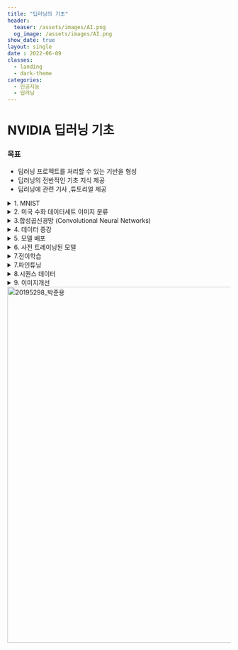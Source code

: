 ```yaml
---
title: "딥러닝의 기초"
header:
  teaser: /assets/images/AI.png
  og_image: /assets/images/AI.png
show_date: true
layout: single
date : 2022-06-09
classes:
  - landing
  - dark-theme
categories:
  - 인공지능
  - 딥러닝
---   
```


# NVIDIA 딥러닝 기초

### 목표
- 딥러닝 프로젝트를 처리할 수 있는 기반을 형성
- 딥러닝의 전반적인 기초 지식 제공
- 딥러닝에 관련 기사 ,튜토리얼 제공

<details>
<summary> 1. MNIST </summary>
<div markdown="1">  

Google의 Tensorflow를 이용하여 MNIST데이터를 다운받아서 실습진행

```python
import matplotlib.pyplot as plt
from tensorflow.keras.datasets import mnist
```
다운받은 MNIST 데이터를 각각 나눠준다 
- 학습 데이터
- 학습 정답데이터
- 검증 데이터
- 검증 정답데이터 

이렇게 총 4개의 데이터로 나눠 준 후 각각 확인해보면
학습 데이터의 크기는 총 6만장이며 28x28픽셀로 되어있고 검증 데이터의 크기는 1만장이며 마찬가지로 28x28픽셀이다 현재 unit8의 정수형 데이터 타입을 가지고있으며 각각의 이미지는 최소 0~ 최대 255의 값들이 저장되어있는걸 확인할 수 있다.  
첫번째 학습데이터의 정보를 출력해보면 5의 흑백 이미지를 확인 할 수 있다. 이 값이 5인지 확인하고 싶다면 학습데이터의 정답값이 들어있는 y_train을 출력함으로서 확인이 가능하다.


```python
(x_train, y_train), (x_valid, y_valid) = mnist.load_data()
print(x_train.shape)
print(x_valid.shape)
print(x_train.dtype)
print(x_train.min())
print(x_train.max())
print(x_train[0])


image = x_train[0]
plt.imshow(image, cmap='gray')
y_train[0]
```

2차원의 이미지 파일(28X28)을 784의 1차원 벡터로 평탄화 해준 이후에 각각의 픽셀값들을 0부터 1의 부동소수점으로 정규화해준뒤 다시 확인해보면 0~1의 사이에서 값들이 형성되어있는걸 볼 수 있다.

```python
x_train = x_train.reshape(60000, 784)
x_valid = x_valid.reshape(10000, 784)
x_train.shape
x_train[0]
x_train = x_train / 255
x_valid = x_valid / 255 
print(x_train.dtype)
print(x_train.min())
print(x_train.max())
```

0~부터 9까지의 숫자를 레이블해야하는데 이 때 케라스에서 제공해주는 함수를 이용하여 쉽게 범주를 레이블이 가능하다. 학습데이터와 검증데이터 모두 10개의 클래스로 레이블을 하고 값을 확인해보면 각각의 클래스에 맞게 자동으로 되어있다.

```python
import tensorflow.keras as keras
num_categories = 10

y_train = keras.utils.to_categorical(y_train, num_categories)
y_valid = keras.utils.to_categorical(y_valid, num_categories)
y_train[0:9]
```

모델생성을 하기위해서 케라스에서 제공해주는 함수를 이용한다. 현재 레이어의 값을 다음레이어에 영향을 주기위해서 Dense를 이용한다 최초 모델의 레이어를 생성할때는 모델의 Input값을 알려줘야 하므로 784을 인자로 넣어준다 활성화 함수로는 relu를 이용했다. relu는 일반적으로는 가장 효율이 좋다 그 이후 마지막 레이어에서는 10개의 클래스를 분류하므로  softmax함수를 이용하여 확률값으로 내보낸다. 이 때 model.summay()함수를 이용하여 현재 만든 모델에 대해 시각적으로 확인할 수 있다. 마지막으로 모델의 손실함수를 설정해준다 이때 분류모델에서 사용하는 크로스엔트로피를 사용하였다.

```python
from tensorflow.keras.models import Sequential
from tensorflow.keras.layers import Dense

model = Sequential()
model.add(Dense(units=512, activation='relu', input_shape=(784,)))
model.add(Dense(units = 512, activation='relu'))
model.add(Dense(units = 10, activation='softmax'))
model.summary()
model.compile(loss='categorical_crossentropy', metrics=['accuracy'])
```

### 결과 : 이제 현재 학습데이터와 라벨, 검증데이터와 라벨을 이용하여 총 5번의 epochs동안 학습을 진행 후 확인을 해보면 100퍼의 가까운 정확도에 모델이 나온것을 확인할 수 있다.

```python
history = model.fit(
    x_train, y_train, epochs=5, verbose=1, validation_data=(x_valid, y_valid)
)
```
</div>
</details>

<details>
<summary> 2. 미국 수화 데이터세트 이미지 분류 </summary>
<div markdown="1">  

캐글에서 제공해주는 미국 수화 데이터세트를 이용하여 모델을 트레이닝한다

csv파일을 로드하기위해서 pands 라이브러리를 이용한 후 각각의 데이터들의 값들을 확인해보면 각 label값  이미지의 픽셀값을 나타내고있다. 학습 데이터라벨과 검증 데이터 라벨의 값을 가져온 뒤 삭제해주고 학습 데이터와 검증 데이터의 값을 넣어준다. 이후 확인해보면  트레이닝을 위한 각각 784개 픽셀을 포함하는 27,455개의 이미지와 검증을 위해서는 7,172개의 이미지와 라벨이 있는걸 확인 할 수 있다.
[https://www.kaggle.com/code/emilyjiminroh/cnn-sign-language-mnist-eng-kor/data]

```python
import pandas as pd
train_df = pd.read_csv("/content/sign_mnist_train.csv")
valid_df = pd.read_csv("/content/sign_mnist_valid.csv")
print(train_df.head())
y_train = train_df['label']
y_valid = valid_df['label']
del train_df['label']
del valid_df['label']
x_train = train_df.values
x_valid = valid_df.values
print(x_train.shape)
print(y_train.shape)
print(x_valid.shape)
print(y_valid.shape)
```

현재 저장된 값들의 데이터를 한번 시각화를 하기 위해서 1차원 데이터를 다시 2차원의 28X28의로 reshape해준다 이 후 20개의 수화이미지를 확인해본 결과이다.

```python
import matplotlib.pyplot as plt
plt.figure(figsize=(40,40))

num_images = 20
for i in range(num_images):
    row = x_train[i]
    label = y_train[i]
    
    image = row.reshape(28,28)
    plt.subplot(1, num_images, i+1)
    plt.title(label, fontdict={'fontsize': 30})
    plt.axis('off')
    plt.imshow(image, cmap='gray')
```

1번 MNIST 실습에서 했던거와 마찬가지로 데이터를 로드 이후 
1. 0 ~ 255의 값을 0 ~ 1의 부동소수점으로 정규화
2. 총 24개의 레이블로 범주 인코딩
3. 모델 생성 
- 활성화 함수로는 relu 사용 첫 레이어는 input값 지정
- 활성화 함수로 relu 사용 이후 자동으로 input값이 지정되어있음
- 분류를 위해서 softmax로 각각 클래스별로 확률값 반환
4. 모델 확인
5. 모델 컴파일 
- 분류모델의 손실함수 크로스엔트로피 사용
6. 모델 학습
- 총 20 eopchs만큼 학습

```python
import tensorflow.keras as keras
from tensorflow.keras.models import Sequential
from tensorflow.keras.layers import Dense

x_train = x_train / 255
x_valid = x_valid / 255
print(x_train.min())
print(x_train.max())

num_classes = 24
y_train = keras.utils.to_categorical(y_train, num_classes)
y_valid = keras.utils.to_categorical(y_valid, num_classes)

model = Sequential()
model.add(Dense(units = 512, activation='relu', input_shape=(784,)))
model.add(Dense(units = 512, activation='relu'))
model.add(Dense(units = num_classes, activation='softmax'))
model.summary()

model.compile(loss='categorical_crossentropy', metrics=['accuracy'])

model.fit(x_train, y_train, epochs=20, verbose=1, validation_data=(x_valid, y_valid))
```
### 결과 : 결과값을 확인해보면 학습데이터로는 높은 정확도가 나왔지만 실제 검증데이터의 정확도는 그에 비해 낮은편이다 예측결과는 높지만 실제 결과값의 정확도가 낮은 과적합의 문제가 발생한걸 확인해 볼 수 있었다.


</div>
</details>

<details>
<summary> 3.합성곱신경망 (Convolutional Neural Networks) </summary>
<div markdown="1">  

이미지 분류에 자주 사용되는 CNN모델에 대해 학습   
수화이미지에서 사용하였던 방법과 마찬가지이다.

1. pandas를 이용하여 데이터 로드
2. 라벨값 분류
3. 학습,검증 데이터값 분류
4. 24개의 범주 레이블
5. 0 ~ 1사이에 값으로 정규화

위 과정을 마치고 확인해보면 아까와 마찬가지로 학습데이터 27455장의 784 1차원 학습 데이터, 7172장의 784 1차원 검증데이터로 되어있다. 

```python
import tensorflow.keras as keras
import pandas as pd

# Load in our data from CSV files
train_df = pd.read_csv("/content/sign_mnist_train.csv")
valid_df = pd.read_csv("/content/sign_mnist_valid.csv")

# Separate out our target values
y_train = train_df['label']
y_valid = valid_df['label']
del train_df['label']
del valid_df['label']

# Separate out our image vectors
x_train = train_df.values
x_valid = valid_df.values

# Turn our scalar targets into binary categories
num_classes = 24
y_train = keras.utils.to_categorical(y_train, num_classes)
y_valid = keras.utils.to_categorical(y_valid, num_classes)

# Normalize our image data
x_train = x_train / 255
x_valid = x_valid / 255
x_train.shape, x_valid.shape
```

위 처럼 1차원의 데이터로 펼치면 서로 가까운 픽셀에대한 정보를 가지고 있지않다. 따라서 1차원의 데이터를 다시 3차원의 데이터로 변환해준다 이때 28x28x1인 이유는 Grapyscale이기 때문이다 또한 -1를 인자로 주게 되면 그 값은 자동으로 계산된다.  
이후 확인해보면 27455장의 3차원 학습데이터 , 7172장의 3차원 검증데이터로 reshape되어있는걸 확인할 수 있다.

```python
x_train = x_train.reshape(-1,28,28,1)
x_valid = x_valid.reshape(-1,28,28,1)
x_train.shape
x_valid.shape
x_train.shape, x_valid.shape
```

모델을 생성하는 단계이다.
1. Conv2D
- 2D 컨볼루션 레이어이며 작은 커널은 입력 이미지들을 훑으며, 분류에 중요한 특징들을 파악한다. 모델의 초기 컨볼루션은 선과 같은 간단한 특징을 탐지한다. 이후 컨볼루션은 점점 더 복잡한 특징을 탐지한다.  
- 75는 우리가 학습하게 될 필터(Filter)의 갯수를 의미하며  
- (3,3) 은 필터의 크기를 의미한다. 
- strides는 얼만큼의 보폭으로 움직일지
- padding은 입력 이미지와 결과 이미지의 크기를 맞추기 위해서 사용되며 제로패딩 또는 동일패딩을 사용한다.

2. BatchNormalization()
- 입력을 정규화하는 것과 마찬가지로, 배치정규화는 hidden layer들의 값을 scaling하여 학습을 개선한다.

3. MaxPool2D()
- 필터를 이용하여 계산된 값들 중 최대값만 가져온다 더 낮은 해상도로 축소하는 과정이며 이렇게 하면 모델이 약간의 변화에 더욱 견고하게 만들 수 있고, 모델의 학습 및 추론을 더욱 빠르게 할 수 있습니다.

4. Dropout()
- 위 수화예제에서 발생하였던 과적합을 방지하기 위한 방법 중 하나이며 무작위로 뉴런을 제외시키는 방식이다.

5. Flatten()
- 다차원입력을 1차원으로 바꿔주는 평탄화 작업을 해주며 분류를 위한 마지막 레이어로 들어간다.

6. Dense()
- 평탄화 작업한 feature vector를 입력으로 받아 어떤 feature가 분류에 기여하는지를 확인하며 마지막에는 분류를 위해 24개의 클래스 softmax를 이용한다.

위 과정을 거친 후 모델를 확인해보면 이전보다 파라메터 개수가 상당히 줄어든걸 확인 할 수 있으며 2번 실습과 같이 20epoch로 학습을 진행한다.

```python
from tensorflow.keras.models import Sequential
from tensorflow.keras.layers import (
    Dense,
    Conv2D,
    MaxPool2D,
    Flatten,
    Dropout,
    BatchNormalization,
)

model = Sequential()
model.add(Conv2D(75, (3, 3), strides=1, padding="same", activation="relu", 
                 input_shape=(28, 28, 1)))
model.add(BatchNormalization())
model.add(MaxPool2D((2, 2), strides=2, padding="same"))
model.add(Conv2D(50, (3, 3), strides=1, padding="same", activation="relu"))
model.add(Dropout(0.2))
model.add(BatchNormalization())
model.add(MaxPool2D((2, 2), strides=2, padding="same"))
model.add(Conv2D(25, (3, 3), strides=1, padding="same", activation="relu"))
model.add(BatchNormalization())
model.add(MaxPool2D((2, 2), strides=2, padding="same"))
model.add(Flatten())
model.add(Dense(units=512, activation="relu"))
model.add(Dropout(0.3))
model.add(Dense(units=num_classes, activation="softmax"))

model.summary()
model.compile(loss="categorical_crossentropy", metrics=["accuracy"])
model.fit(x_train, y_train, epochs=20, verbose=1, validation_data=(x_valid, y_valid))
```

### 결과 : 학습결과와 검증결과 둘 다 상당히 개선된 모습을 확인 할 수 있었다. 이와 같이 같은 데이터의 모델을 바꾸는 방법으로 아까의 과적합 문제를 해결할 수 있다. 


</div>
</details>


<details>
<summary> 4. 데이터 증강 </summary>
<div markdown="1">  

위 결과에서 과적합을 피하는 방법 중 하나로 모델의 아키텍쳐를 바꾸는 방법이 있었다. 뿐만 아니라 과적합을 피하는 방법 중 또다른 하나는 더 많은 데이터를 학습하는 방법이 있다. 기존에 있던 데이터를 증강하기 위하여 데이터 증강에 대한 방법에 대해 알아보자.

1. 데이터 로드
2. 데이터 ,라벨로 분류
3. 24개의 레이블 범주 인코딩
4. 0 ~ 1사이에 부동소수점으로 정규화
5. 3차원 데이터로 reshape

```python
import tensorflow.keras as keras
import pandas as pd

# Load in our data from CSV files
train_df = pd.read_csv("/content/sign_mnist_train.csv")
valid_df = pd.read_csv("/content/sign_mnist_valid.csv")

# Separate out our target values
y_train = train_df['label']
y_valid = valid_df['label']
del train_df['label']
del valid_df['label']

# Separate our our image vectors
x_train = train_df.values
x_valid = valid_df.values

# Turn our scalar targets into binary categories
num_classes = 24
y_train = keras.utils.to_categorical(y_train, num_classes)
y_valid = keras.utils.to_categorical(y_valid, num_classes)

# Normalize our image data
x_train = x_train / 255
x_valid = x_valid / 255

# Reshape the image data for the convolutional network
x_train = x_train.reshape(-1,28,28,1)
x_valid = x_valid.reshape(-1,28,28,1)
```

3번 실습에서 사용하였던 모델을 그대로 가져와서 사용

```python
## 20195298 박준용 ##

from tensorflow.keras.models import Sequential
from tensorflow.keras.layers import (
    Dense,
    Conv2D,
    MaxPool2D,
    Flatten,
    Dropout,
    BatchNormalization,
)

model = Sequential()
model.add(Conv2D(75, (3, 3), strides=1, padding="same", activation="relu", 
                 input_shape=(28, 28, 1)))
model.add(BatchNormalization())
model.add(MaxPool2D((2, 2), strides=2, padding="same"))
model.add(Conv2D(50, (3, 3), strides=1, padding="same", activation="relu"))
model.add(Dropout(0.2))
model.add(BatchNormalization())
model.add(MaxPool2D((2, 2), strides=2, padding="same"))
model.add(Conv2D(25, (3, 3), strides=1, padding="same", activation="relu"))
model.add(BatchNormalization())
model.add(MaxPool2D((2, 2), strides=2, padding="same"))
model.add(Flatten())
model.add(Dense(units=512, activation="relu"))
model.add(Dropout(0.3))
model.add(Dense(units=num_classes, activation="softmax"))
```

데이터 증강을 위하여 ImageDataGenerator 함수를 사용한다 
- 이미지 회전
- 이미지 확대
- 좌우 이동
- 상하 이동
- 수평 이동
- 수직 이동
위와 같은 방법을 통해 하나의 이미지를 여러장의 데이터로 증강하는게 가능하다 또한 무작위 샘플에대한 처리를 위해 자동으로 배치처리가 된다.

```python
from tensorflow.keras.preprocessing.image import ImageDataGenerator

datagen = ImageDataGenerator(
    rotation_range=10,  # randomly rotate images in the range (degrees, 0 to 180)
    zoom_range=0.1,  # Randomly zoom image
    width_shift_range=0.1,  # randomly shift images horizontally (fraction of total width)
    height_shift_range=0.1,  # randomly shift images vertically (fraction of total height)
    horizontal_flip=True,  # randomly flip images horizontally
    vertical_flip=False, # Don't randomly flip images vertically
)  

import matplotlib.pyplot as plt
import numpy as np
batch_size = 32
img_iter = datagen.flow(x_train, y_train, batch_size=batch_size)

x, y = img_iter.next()
fig, ax = plt.subplots(nrows=4, ncols=8)
for i in range(batch_size):
    image = x[i]
    ax.flatten()[i].imshow(np.squeeze(image))
plt.show()
```

증강된 데이터를 이용하여 모델학습을 시작한다 이 때 무한히 데이터를 생성하는걸 방지하기 위해 steps_per_epoch라는 인수를 사용하여 각 에포크가 얼마나 오랫동안 실행되어야 하는지를 명시적으로 설정하여야 한다. 여기서 사용할 일반적인 방식인 steps * batch_size = number_of_images_trained in an epoch는 단계 수를 증강되지 않은 데이터세트 크기를 batch_size(기본값 32)로 나눈 값과 동일하게 설정하는 것이기 때문이다.

```python
datagen.fit(x_train)
model.compile(loss='categorical_crossentropy', metrics=['accuracy'])
model.fit(img_iter,
          epochs=20,
          steps_per_epoch=len(x_train)/batch_size, # Run same number of steps we would if we were not using a generator.
          validation_data=(x_valid, y_valid))
```

### 결과 : 이전 모델보다 검증 정확도가 더 높고 일관적인 모습을 확인할 수 있다 위와 같은 방법으로 일반화가 개선되었고 새로운 데이터에 대한 예측도 개선된걸 확인 할 수 있었다. 

```python
### 다음 실습에 사용하기 위하여 현재 모델을 저장 ### 
model.save('asl_model')
```
</div>
</details>

<details>
<summary>5. 모델 배포 </summary>
<div markdown="1">  

위 학습에서 만들었던 모델을 배포한다.  
저장해두었던 모델을 로드한 후 모델에 대해 확인해본다.

```python
from tensorflow import keras

model = keras.models.load_model('asl_model')
model.summary()
```

현재 이미지 데이터는 학습에 사용했던 데이터와 크기와 RGB가 다르기때문에 해당 이미지를 학습에 사용했던 데이터와 맞추기 위하여 함수를 만들어 28X28의 흑백 이미지로 변환하다.

```python
### 이미지 확인을 위한 함수정의 ### 
import matplotlib.pyplot as plt
import matplotlib.image as mpimg

def show_image(image_path):
    image = mpimg.imread(image_path)
    plt.imshow(image)

show_image('/content/b.png')
```

```python
### 데이터 세트와 맞게 28x28의 GraySacle로 변환 ### 
from tensorflow.keras.preprocessing import image as image_utils

def load_and_scale_image(image_path):
    image = image_utils.load_img(image_path, color_mode="grayscale", target_size=(28,28))
    return image

image = load_and_scale_image('/content/b.png')
plt.imshow(image, cmap='gray')
```

이제 예측을 위해 해당 이미지를 트레이닝된 데이터세트의 모양과 일치하도록 이미지를 재구성하는 과정이 이후 정규화과정까지 해준다.

```python
## 20195298 박준용 ##
image = image_utils.img_to_array(image)
image = image.reshape(1,28,28,1) 
image = image / 255
```

이제 해당 이미지를 통해 예측을 실행해본다 
출력값은 확률값이므로 그 중 가장 큰 확률값을 찾은 후 해당 알파벳에 해당하는 값을 반환하는 방식이다.

```python
prediction = model.predict(image)
print(prediction)
import numpy as np
np.argmax(prediction)
# Alphabet does not contain j or z because they require movement
alphabet = "abcdefghiklmnopqrstuvwxy"
dictionary = {}
for i in range(24):
    dictionary[i] = alphabet[i]
dictionary

dictionary[np.argmax(prediction)]
```

```python
### 예측을 위한 함수 ### 

def predict_letter(file_path):
    show_image(file_path)
    image = load_and_scale_image(file_path)
    image = image_utils.img_to_array(image)
    image = image.reshape(1,28,28,1) 
    image = image/255
    prediction = model.predict(image)
    # convert prediction to letter
    predicted_letter = dictionary[np.argmax(prediction)]
    return predicted_letter

predict_letter("/content/a.png")
```

### 결과 : 실제로 정확도가 높으며 샘플데이터를 예측하기 이전에 학습에 사용하였던 데이터와 같은 크기와 모양으로 재구성하는 과정이 꼭 필요하다.

</div>
</details>

<details>
<summary> 6. 사전 트레이닝된 모델 </summary>
<div markdown="1">  

딥러닝은 데이터 세트를 구하는데 어려움이 많다 이럴때 미리 트레이닝된 모델을 사용하여 이를 해결할 수 있다.  
오로지 개만 통과할 수 있는 자동문. 
일반적인 VGG16을 이용하여 학습진행

```python
from tensorflow.keras.applications import VGG16
  
# load the VGG16 network *pre-trained* on the ImageNet dataset
model = VGG16(weights="imagenet")
model.summary()
```

```python
### 이미지로드에 필요한 함수 ###
import matplotlib.pyplot as plt
import matplotlib.image as mpimg

def show_image(image_path):
    image = mpimg.imread(image_path)
    print(image.shape)
    plt.imshow(image)

    ### 확인용 ###
show_image("/content/happy_dog.jpg")
```

다음으로는 모델에 보낼 수 있도록 이미지를 사전 처리이다. 지난 연습에서와 마찬가지이며 . 이 경우에는 이미지의 마지막 모양이 (1, 224, 224, 3)이 되어야 한다.

```python
from tensorflow.keras.preprocessing import image as image_utils
from tensorflow.keras.applications.vgg16 import preprocess_input

def load_and_process_image(image_path):
    # Print image's original shape, for reference
    print('Original image shape: ', mpimg.imread(image_path).shape)
    
    # Load in the image with a target size of 224, 224
    image = image_utils.load_img(image_path, target_size=(224, 224))
    # Convert the image from a PIL format to a numpy array
    image = image_utils.img_to_array(image)
    # Add a dimension for number of images, in our case 1
    image = image.reshape(1,224,224,3)
    # Preprocess image to align with original ImageNet dataset
    image = preprocess_input(image)
    # Print image's shape after processing
    print('Processed image shape: ', image.shape)
    return image

### 확인용 ###
processed_image = load_and_process_image("/content/brown_bear.jpg")  
```

다음은 모델 예측에 필요한 함수이며 총 3개의 이미지로 테스트를 진행해보았다.

```python
from tensorflow.keras.applications.vgg16 import decode_predictions

def readable_prediction(image_path):
    # Show image
    show_image(image_path)
    # Load and pre-process image
    image = load_and_process_image(image_path)
    # Make predictions
    predictions = model.predict(image)
    # Print predictions in readable form
    print('Predicted:', decode_predictions(predictions, top=3))

readable_prediction("/content/happy_dog.jpg")
readable_prediction("/content/brown_bear.jpg")
readable_prediction("/content/sleepy_cat.jpg")
```

위 3가지 케이스에 각각 강아지, 곰, 고양이를 잘 인식하였다. 이제 해당 모델을  사용하여 개만 출입을 허용하고 고양이는 내부에 있게 할 수 있습니다. 개는 범주 151 ~ 268이고, 고양이는 범주 281 ~ 285이다.

```python
import numpy as np

def doggy_door(image_path):
    show_image(image_path)
    image = load_and_process_image(image_path)
    preds = model.predict(image)
    if 151 <= np.argmax(preds) <= 268:
        print("Doggy come on in!")
    elif 281 <= np.argmax(preds) <= 285:
        print("Kitty stay inside!")
    else:
        print("You're not a dog! Stay outside!")

doggy_door("/content/happy_dog.jpg")
doggy_door("/content/brown_bear.jpg")
doggy_door("/content/sleepy_cat.jpg")
```

### 결과 : 사전에 학습된 모델을 이용하여 학습과정 없이 자신의 목적에 맞게 딥러닝을 이용할 수 있었다. 

</div>
</details>

<details>
<summary> 7.전이학습 </summary>
<div markdown="1">  

위 과정은 미리 학습된 데이터를 사용하기만 하는 과정이였다면 전이학습은 미리학습된 데이터를 가지고 다시 학습을하는 과정이다. 전이 학습은 크고 다양한 데이터세트가 없는 경우에 특히 강력한효과가 있다. 이런 경우에는 처음부터 트레이닝된 모델이 트레이닝 데이터를 빠르게 기억할 가능성이 높지만 새 데이터를 제대로 일반화할 수 없다. 전이 학습을 이용하면 소규모 데이터세트에 대해 정확하고 강력한 모델을 트레이닝할 수 있는 가능성을 높일 수 있다.  

- 특정한 개만 출입이 가능한 자동문
- 사전학습된 VGG16사용

```python
from tensorflow import keras

base_model = keras.applications.VGG16(
    weights='imagenet',  # Load weights pre-trained on ImageNet.
    input_shape=(224, 224, 3),
    include_top=False)


base_model.summary()
```

새 레이어를 사전 트레이닝된 모델에 추가하기 전에 수행해야 할 중요한 단계가 바로  모델의 사전 트레이닝된 레이어를 동결하는 것이다. 모델 동결은 트레이닝할 때 사전 트레이닝된 모델에서 기본 레이어는 업데이트하지 않고.  새로운 분류를 위해 우리가 끝에 추가하는 새 레이어만 업데이트하게 됩니다. 

기본 레이어를 동결하는 것은 모델에 대해 트레이닝 가능을 False로 설정하기만 하면 된다.

```python
base_model.trainable = False
```

새 레이어를 사전 트레이닝된 모델에 추가하는 과정이다.  새 레이어는 사전 트레이닝된 레이어의 피처를 취해 새 데이터세트에 대한 예측으로 변환한다. 
다음은  모델에 두 개의 레이어를 추가하는것이다. 
1.  이전의 CNN(Convolutional Neural Network)에서 봤던 풀링 레이어이다. 
2.  그런 다음에는 Bo인지 아닌지를 분류할 마지막 레이어를 추가해야 한다. 이는 한 개의 출력을 포함하는 밀접하게 연결된 레이어가 된다.

```python
inputs = keras.Input(shape=(224, 224, 3))
# Separately from setting trainable on the model, we set training to False 
x = base_model(inputs, training=False)
x = keras.layers.GlobalAveragePooling2D()(x)
# A Dense classifier with a single unit (binary classification)
outputs = keras.layers.Dense(1)(x)
model = keras.Model(inputs, outputs)

model.summary()
```

이전 연습에서 그랬던 것처럼 손실 및 지표 옵션으로 모델을 컴파일하는 과정이다. 여기서는 몇가지 다른 방법을 택한다 이전 분류 문제에 여러개의 레이블 범주가 있었다.  그래서 손실 계산을 위한 범주형 크로스 엔트로피를 선택했지만 이번에는 바이너리 분류 문제(Bo인지 아닌지 여부)만 있으므로 또한 기존 정확도 대신 바이너리 정확도를 사용하여 모델을 컴파일한다.

```python
# Important to use binary crossentropy and binary accuracy as we now have a binary classification problem
model.compile(loss=keras.losses.BinaryCrossentropy(from_logits=True), metrics=[keras.metrics.BinaryAccuracy()])
```

위에서 사용했던 데이터 증강을 사용하여 데이터를 늘린다

```python
from tensorflow.keras.preprocessing.image import ImageDataGenerator
# create a data generator
datagen = ImageDataGenerator(
        samplewise_center=True,  # set each sample mean to 0
        rotation_range=10,  # randomly rotate images in the range (degrees, 0 to 180)
        zoom_range = 0.1, # Randomly zoom image 
        width_shift_range=0.1,  # randomly shift images horizontally (fraction of total width)
        height_shift_range=0.1,  # randomly shift images vertically (fraction of total height)
        horizontal_flip=True,  # randomly flip images
        vertical_flip=False) # we don't expect Bo to be upside-down so we will not flip vertically
```

데이터 증강을 사용하여 모델 학습진행

```python
# load and iterate training dataset
train_it = datagen.flow_from_directory('data/presidential_doggy_door/train/', 
                                       target_size=(224, 224), 
                                       color_mode='rgb', 
                                       class_mode='binary', 
                                       batch_size=8)
# load and iterate validation dataset
valid_it = datagen.flow_from_directory('data/presidential_doggy_door/valid/', 
                                      target_size=(224, 224), 
                                      color_mode='rgb', 
                                      class_mode='binary', 
                                      batch_size=8)

model.fit(train_it, steps_per_epoch=12, validation_data=valid_it, validation_steps=4, epochs=20)
```

### 결과 : 전이학습을 통해 상당히 상당히 정확도가 높은 모델을 얻을 수 있었다. 


</div>
</details>


<details>
<summary> 7.파인튜닝 </summary>
<div markdown="1">  

이제 파인튜닝이라는 요령을 통해 모델을 개선할 수 있다. 파인튜닝을 학기위해서는 모델을 동결 이후 아주작은 학습률로 트레이닝 하여야 한다. 
이 단계는 동결된 레이어를 포함하는 모델이 완전히 트레이닝된 후에만 수행해야 한다. 

```python
### 예측을 위한 함수 ### 
import matplotlib.pyplot as plt
import matplotlib.image as mpimg
from tensorflow.keras.preprocessing import image as image_utils
from tensorflow.keras.applications.imagenet_utils import preprocess_input

def show_image(image_path):
    image = mpimg.imread(image_path)
    plt.imshow(image)

def make_predictions(image_path):
    show_image(image_path)
    image = image_utils.load_img(image_path, target_size=(224, 224))
    image = image_utils.img_to_array(image)
    image = image.reshape(1,224,224,3)
    image = preprocess_input(image)
    preds = model.predict(image)
    return preds


### Bo 분류를 위한 함수 ###

def presidential_doggy_door(image_path):
    preds = make_predictions(image_path)
    if preds[0] < 0:
        print("It's Bo! Let him in!")
    else:
        print("That's not Bo! Stay out!")
```

```python
# Unfreeze the base model
base_model.trainable = True

# It's important to recompile your model after you make any changes
# to the `trainable` attribute of any inner layer, so that your changes
# are taken into account
model.compile(optimizer=keras.optimizers.RMSprop(learning_rate = .00001),  # Very low learning rate
              loss=keras.losses.BinaryCrossentropy(from_logits=True),
              metrics=[keras.metrics.BinaryAccuracy()])


model.fit(train_it, steps_per_epoch=12, validation_data=valid_it, validation_steps=4, epochs=10)
```


```python
make_predictions('data/presidential_doggy_door/valid/bo/bo_20.jpg')
make_predictions('data/presidential_doggy_door/valid/bo/bo_20.jpg')
presidential_doggy_door('data/presidential_doggy_door/valid/not_bo/131.jpg')
presidential_doggy_door('data/presidential_doggy_door/valid/bo/bo_29.jpg')
```
### 결과 : 전이학습을 이용하면 작은데이터로도 좋은 성능의 모델을 만들 수 있다.

</div>
</details>

<details>
<summary>8.시퀀스 데이터 </summary>
<div markdown="1">  

시퀀스 데이터의 예시를 위해 텍스트 문장을 사용한다. 기본적으로 언어는 문자가 모여 단어를 이루고 단어가 모여 문장을 이루는 형식의 시퀀스 데이터로 구성된다. 시퀀스 데이터의 또 다른 예로는 시간에 따른 주가와 날씨 데이터가 있다. 

RNN 모델을 사용하기 위한 뉴욕타임즈의 헤드라인 데이터만을 로드
```python
import os 
import pandas as pd

nyt_dir = 'data/nyt_dataset/articles/'

all_headlines = []
for filename in os.listdir(nyt_dir):
    if 'Articles' in filename:
        # Read in all all the data from the CSV file
        headlines_df = pd.read_csv(nyt_dir + filename)
        # Add all of the headlines to our list
        all_headlines.extend(list(headlines_df.headline.values))
len(all_headlines)
```

컴퓨터가 이해할 수 있는방식으로 토큰화를 위해 필터링이후 토큰화진행


```python
# Remove all headlines with the value of "Unknown"
all_headlines = [h for h in all_headlines if h != "Unknown"]
len(all_headlines)

from tensorflow.keras.preprocessing.text import Tokenizer

# Tokenize the words in our headlines
tokenizer = Tokenizer()
tokenizer.fit_on_texts(all_headlines)
total_words = len(tokenizer.word_index) + 1
print('Total words: ', total_words)

# Print a subset of the word_index dictionary created by Tokenizer
subset_dict = {key: value for key, value in tokenizer.word_index.items() \
               if key in ['a','man','a','plan','a','canal','panama']}
print(subset_dict)

tokenizer.texts_to_sequences(['a','man','a','plan','a','canal','panama'])
```

토큰화 과정이 끝났으면 각 단어를 표현숫자로 변환한다. 
예를 들면 헤드라인 "nvidia launches ray tracing gpus"를 사용해 보면. 각 단어는 해당하는 숫자(예: nvidia - 5, launches - 22, ray - 94, tracing - 16, gpus - 102)로 대체되며 전체 시퀀스는 [5, 22, 94, 16, 102]가 된다.

```python
# Convert data to sequence of tokens 
input_sequences = []
for line in all_headlines:
    # Convert our headline into a sequence of tokens
    token_list = tokenizer.texts_to_sequences([line])[0]
    
    # Create a series of sequences for each headline
    for i in range(1, len(token_list)):
        partial_sequence = token_list[:i+1]
        input_sequences.append(partial_sequence)

print(tokenizer.sequences_to_texts(input_sequences[:5]))
input_sequences[:5]
```

모든 시퀀스의 길이를 맞추기 위해 패딩단계를 거친다.

```python
from tensorflow.keras.preprocessing.sequence import pad_sequences
import numpy as np

# Determine max sequence length
max_sequence_len = max([len(x) for x in input_sequences])

# Pad all sequences with zeros at the beginning to make them all max length
input_sequences = np.array(pad_sequences(input_sequences, maxlen=max_sequence_len, padding='pre'))
input_sequences[0]
```

예측변수및 타깃으로 분할한다

```python
# Predictors are every word except the last
predictors = input_sequences[:,:-1]
# Labels are the last word
labels = input_sequences[:,-1]
labels[:5]

from tensorflow.keras import utils

labels = utils.to_categorical(labels, num_classes=total_words)
```

이제 모델을 생성하는 과정이다. 
1. 임베딩
- 이 레이어는 토큰화된 시퀀스를 취하여 트레이닝 데이터세트의 모든 단어에 대한 임베딩을 학습하는 과정이며  개념상 임베딩의 목표는 피처의 일부나 전부의 차원 수를 줄이는 것이다.. 이 경우에는 각 단어를 벡터로 표현하며, 해당 벡터 내의 정보에 각 단어 간의 관계가 포함된다.

2. LSTM
- LSTM은 장기적인 정보를 학습하고 유지할 수 있는 특수한 유형의 순환 레이어이다.

```python
from tensorflow.keras.layers import Embedding, LSTM, Dense, Dropout
from tensorflow.keras.models import Sequential

# Input is max sequence length - 1, as we've removed the last word for the label
input_len = max_sequence_len - 1 

model = Sequential()

# Add input embedding layer
model.add(Embedding(total_words, 10, input_length=input_len))

# Add LSTM layer with 100 units
model.add(LSTM(100))
model.add(Dropout(0.1))

# Add output layer
model.add(Dense(total_words, activation='softmax'))

model.summary()
```

이제 모델을 컴파일 하는과정이다 이때 옵티마이저로 아담을 사용한다 아담은 일반적으로 가장 좋은 성능을 가지고있다.

```python
model.compile(loss='categorical_crossentropy', optimizer='adam')
model.fit(predictors, labels, epochs=30, verbose=1)
```

이제 다음과 같은 코드로 예측을 해보자

```python
def predict_next_token(seed_text):
    token_list = tokenizer.texts_to_sequences([seed_text])[0]
    token_list = pad_sequences([token_list], maxlen=max_sequence_len-1, padding='pre')
    prediction = model.predict_classes(token_list, verbose=0)
    return prediction

prediction = predict_next_token("today in new york")
prediction
```

```python
tokenizer.sequences_to_texts([prediction])

def generate_headline(seed_text, next_words=1):
    for _ in range(next_words):
        # Predict next token
        prediction = predict_next_token(seed_text)
        # Convert token to word
        next_word = tokenizer.sequences_to_texts([prediction])[0]
        # Add next word to the headline. This headline will be used in the next pass of the loop.
        seed_text += " " + next_word
    # Return headline as title-case
    return seed_text.title()
```

```python
seed_texts = [
    'washington dc is',
    'today in new york',
    'the school district has',
    'crime has become']
for seed in seed_texts:
    print(generate_headline(seed, next_words=5))
```

### 결과 : 30에포크의 트레이닝 후에는 결과가 약간 안좋디만 대부분의 헤드라인이 문법적으로는 어느 정도 이해가 되지만 맥락적으로도 잘 이해가 되는 것은 아닙니다. 더 많은 에포크로 트레이닝하는 방법으로 결과를 개선시킬 수 있다.

</div>
</details>


<details>
<summary>  9. 이미지개선 </summary>
<div markdown="1">  

```python
from tensorflow import keras

base_model = keras.applications.VGG16(
    weights='imagenet',
    input_shape=(224, 224, 3),
    include_top= False)

# Freeze base model
base_model.trainable = False
```

```python
# Create inputs with correct shape
inputs = keras.Input(shape=(224, 224, 3))

x = base_model(inputs, training=False)

# Add pooling layer or flatten layer
x = keras.layers.GlobalAveragePooling2D()(x)

# Add final dense layer
outputs = keras.layers.Dense(1, activation = 'softmax')(x)


# Combine inputs and outputs to create model
model = keras.Model(inputs, outputs)
```

```python
model.compile(loss='categorical_crossentropy', metrics=['accuracy'])
```

```python
from tensorflow.keras.preprocessing.image import ImageDataGenerator
# create a data generator
datagen = ImageDataGenerator(
        samplewise_center=True,  # set each sample mean to 0
        rotation_range=10,  # randomly rotate images in the range (degrees, 0 to 180)
        zoom_range = 0.1, # Randomly zoom image 
        width_shift_range=0.1,  # randomly shift images horizontally (fraction of total width)
        height_shift_range=0.1,  # randomly shift images vertically (fraction of total height)
        horizontal_flip=True,  # randomly flip images
        vertical_flip=False) # we don't expect Bo to be upside-down so we will not flip vertically
```

```python
## 20195298 박준용 ##

# load and iterate training dataset
train_it = datagen.flow_from_directory('data/fruits/train/', 
                                       target_size=(224, 224), 
                                       color_mode='rgb', 
                                       class_mode="categorical")
# load and iterate validation dataset
valid_it = datagen.flow_from_directory('data/fruits/valid/', 
                                      target_size=(224, 224), 
                                      color_mode='rgb', 
                                      class_mode="categorical")
```

```python
model.fit(train_it,
          validation_data=valid_it,
          steps_per_epoch=train_it.samples/train_it.batch_size,
          validation_steps=valid_it.samples/valid_it.batch_size,
          epochs=10)
```



</div>
</details>


<img width="803" alt="20195298_박준용" src="https://user-images.githubusercontent.com/79856225/172140056-2a099223-1118-4f85-8054-8308e8b7f6bd.png">


<!-- 
<details>
<summary>  </summary>
<div markdown="1">  


</div>
</details> -->
